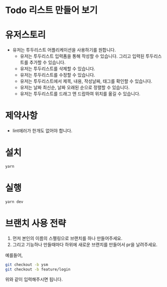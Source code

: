 # Todo 리스트 만들어 보기

# 유저스토리
- 유저는 투두리스트 어플리케이션을 사용하기를 원합니다.
  - 유저는 투두리스트 입력폼을 통해 작성할 수 있습니다. 그리고 입력된 투두리스트를 추가할 수 있습니다.
  - 유저는 투두리스트를 삭제할 수 있습니다.
  - 유저는 투두리스트를 수정할 수 있습니다.
  - 유저는 투두리스트에서 제목, 내용, 작성날짜, 태그를 확인할 수 있습니다.
  - 유저는 날짜 최신순, 날짜 오래된 순으로 정렬할 수 있습니다.
  - 유저는 투두리스트를 드래그 앤 드랍하여 위치를 옮길 수 있습니다.
 
 # 제약사항
 - lint에러가 한개도 없어야 합니다.
 
 # 설치
 ```bash
 yarn
 ```
 
 # 실행
 ```bash
 yarn dev
 ```
 
 # 브랜치 사용 전략
 1. 먼저 본인의 이름의 스펠링으로 브랜치를 하나 만들어주세요.
 2. 그리고 기능하나 만들때마다 하위에 새로운 브랜치를 만들어서 pr을 날려주세요.
 
 예를들어,
 ```bash
 git checkout -b ysm
 git checkout -b feature/login
 ```
 
 위와 같이 입력해주시면 됩니다.
